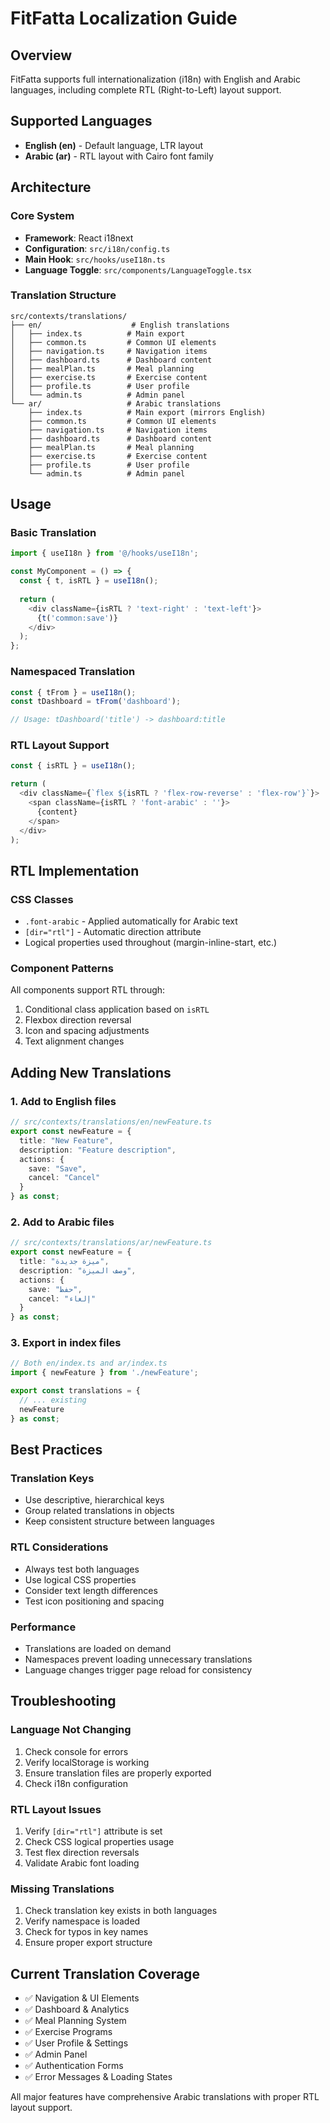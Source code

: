 # FitFatta Localization Guide

## Overview
FitFatta supports full internationalization (i18n) with English and Arabic languages, including complete RTL (Right-to-Left) layout support.

## Supported Languages
- **English (en)** - Default language, LTR layout
- **Arabic (ar)** - RTL layout with Cairo font family

## Architecture

### Core System
- **Framework**: React i18next
- **Configuration**: `src/i18n/config.ts`
- **Main Hook**: `src/hooks/useI18n.ts`
- **Language Toggle**: `src/components/LanguageToggle.tsx`

### Translation Structure
```
src/contexts/translations/
├── en/                    # English translations
│   ├── index.ts          # Main export
│   ├── common.ts         # Common UI elements
│   ├── navigation.ts     # Navigation items
│   ├── dashboard.ts      # Dashboard content
│   ├── mealPlan.ts       # Meal planning
│   ├── exercise.ts       # Exercise content
│   ├── profile.ts        # User profile
│   └── admin.ts          # Admin panel
└── ar/                   # Arabic translations
    ├── index.ts          # Main export (mirrors English)
    ├── common.ts         # Common UI elements
    ├── navigation.ts     # Navigation items
    ├── dashboard.ts      # Dashboard content
    ├── mealPlan.ts       # Meal planning
    ├── exercise.ts       # Exercise content
    ├── profile.ts        # User profile
    └── admin.ts          # Admin panel
```

## Usage

### Basic Translation
```typescript
import { useI18n } from '@/hooks/useI18n';

const MyComponent = () => {
  const { t, isRTL } = useI18n();
  
  return (
    <div className={isRTL ? 'text-right' : 'text-left'}>
      {t('common:save')}
    </div>
  );
};
```

### Namespaced Translation
```typescript
const { tFrom } = useI18n();
const tDashboard = tFrom('dashboard');

// Usage: tDashboard('title') -> dashboard:title
```

### RTL Layout Support
```typescript
const { isRTL } = useI18n();

return (
  <div className={`flex ${isRTL ? 'flex-row-reverse' : 'flex-row'}`}>
    <span className={isRTL ? 'font-arabic' : ''}>
      {content}
    </span>
  </div>
);
```

## RTL Implementation

### CSS Classes
- `.font-arabic` - Applied automatically for Arabic text
- `[dir="rtl"]` - Automatic direction attribute
- Logical properties used throughout (margin-inline-start, etc.)

### Component Patterns
All components support RTL through:
1. Conditional class application based on `isRTL`
2. Flexbox direction reversal
3. Icon and spacing adjustments
4. Text alignment changes

## Adding New Translations

### 1. Add to English files
```typescript
// src/contexts/translations/en/newFeature.ts
export const newFeature = {
  title: "New Feature",
  description: "Feature description",
  actions: {
    save: "Save",
    cancel: "Cancel"
  }
} as const;
```

### 2. Add to Arabic files
```typescript
// src/contexts/translations/ar/newFeature.ts
export const newFeature = {
  title: "ميزة جديدة",
  description: "وصف الميزة",
  actions: {
    save: "حفظ",
    cancel: "إلغاء"
  }
} as const;
```

### 3. Export in index files
```typescript
// Both en/index.ts and ar/index.ts
import { newFeature } from './newFeature';

export const translations = {
  // ... existing
  newFeature
} as const;
```

## Best Practices

### Translation Keys
- Use descriptive, hierarchical keys
- Group related translations in objects
- Keep consistent structure between languages

### RTL Considerations
- Always test both languages
- Use logical CSS properties
- Consider text length differences
- Test icon positioning and spacing

### Performance
- Translations are loaded on demand
- Namespaces prevent loading unnecessary translations
- Language changes trigger page reload for consistency

## Troubleshooting

### Language Not Changing
1. Check console for errors
2. Verify localStorage is working
3. Ensure translation files are properly exported
4. Check i18n configuration

### RTL Layout Issues
1. Verify `[dir="rtl"]` attribute is set
2. Check CSS logical properties usage
3. Test flex direction reversals
4. Validate Arabic font loading

### Missing Translations
1. Check translation key exists in both languages
2. Verify namespace is loaded
3. Check for typos in key names
4. Ensure proper export structure

## Current Translation Coverage
- ✅ Navigation & UI Elements
- ✅ Dashboard & Analytics
- ✅ Meal Planning System
- ✅ Exercise Programs
- ✅ User Profile & Settings
- ✅ Admin Panel
- ✅ Authentication Forms
- ✅ Error Messages & Loading States

All major features have comprehensive Arabic translations with proper RTL layout support.
